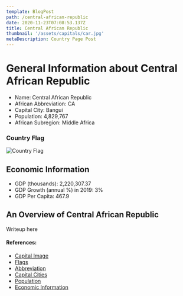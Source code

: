 ```yaml
---
template: BlogPost
path: /central-african-republic
date: 2020-11-23T07:08:53.137Z
title: Central African Republic
thumbnail: '/assets/capitals/car.jpg'
metaDescription: Country Page Post
---
```


# General Information about Central African Republic

- Name: Central African Republic
- African Abbreviation: CA
- Capital City: Bangui
- Population: 4,829,767
- African Subregion: Middle Africa

### Country Flag
![Country Flag](https://raw.githubusercontent.com/hjnilsson/country-flags/master/png1000px/cf.png)

## Economic Information
 - GDP (thousands): 2,220,307.37
 - GDP Growth (annual %) in 2019: 3%
 - GDP Per Capita: 467.9

## An Overview of Central African Republic
Writeup here

#### References:
- [Capital Image]()
- [Flags](https://github.com/hjnilsson/country-flags)
- [Abbreviation](https://planetarynames.wr.usgs.gov/Abbreviations)
- [Capital Cities](https://www.nationsonline.org/oneworld/capitals_africa.htm)
- [Population](https://www.worldometers.info/population/countries-in-africa-by-population/)
- [Economic Information](https://data.worldbank.org/)
